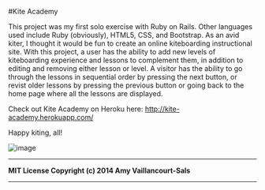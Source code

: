#Kite Academy

This project was my first solo exercise with Ruby on Rails. Other languages used include Ruby (obviously), HTML5, CSS, and Bootstrap. As an avid kiter, I thought it would be fun to create an online kiteboarding instructional site. With this project, a user has the ability to add new levels of kiteboarding experience and lessons to complement them, in addition to editing and removing either lesson or level. A visitor has the ability to go through the lessons in sequential order by pressing the next button, or revist older lessons by pressing the previous button or going back to the home page where all the lessons are displayed.

Check out Kite Academy on Heroku here:
http://kite-academy.herokuapp.com/

Happy kiting, all!

![image](https://fbcdn-sphotos-h-a.akamaihd.net/hphotos-ak-xfp1/t1.0-9/1962608_10152270513888287_475734688_n.jpg)

---
**MIT License Copyright (c) 2014 Amy Vaillancourt-Sals**

---

